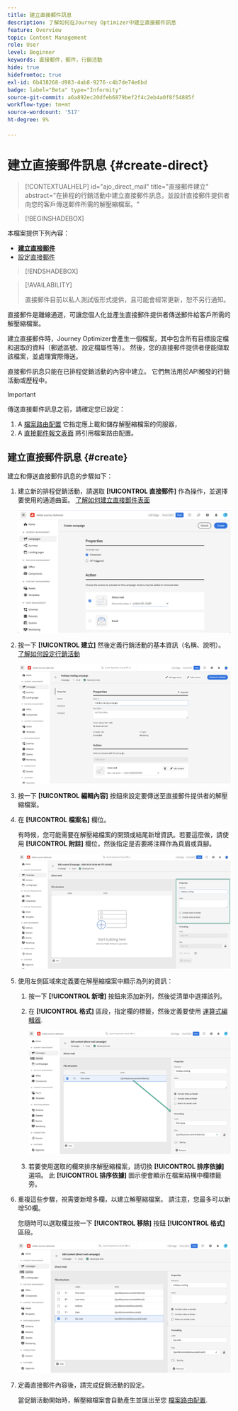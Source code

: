 ```yaml
---
title: 建立直接郵件訊息
description: 了解如何在Journey Optimizer中建立直接郵件訊息
feature: Overview
topic: Content Management
role: User
level: Beginner
keywords: 直接郵件，郵件，行銷活動
hide: true
hidefromtoc: true
exl-id: 6b438268-d983-4ab8-9276-c4b7de74e6bd
badge: label="Beta" type="Informity"
source-git-commit: a6a892ec20dfeb6879bef2f4c2eb4a0f8f54885f
workflow-type: tm+mt
source-wordcount: '517'
ht-degree: 9%

---
```


# 建立直接郵件訊息 {#create-direct}

>[!CONTEXTUALHELP]
>id="ajo_direct_mail"
>title="直接郵件建立"
>abstract="在排程的行銷活動中建立直接郵件訊息，並設計直接郵件提供者向您的客戶傳送郵件所需的解壓縮檔案。"

>[!BEGINSHADEBOX]

本檔案提供下列內容：

* **[建立直接郵件](create-direct-mail.md)**
* [設定直接郵件](direct-mail-configuration.md)

>[!ENDSHADEBOX]

>[!AVAILABILITY]
>
>直接郵件目前以私人測試版形式提供，且可能會經常更新，恕不另行通知。

直接郵件是離線通道，可讓您個人化並產生直接郵件提供者傳送郵件給客戶所需的解壓縮檔案。

建立直接郵件時，Journey Optimizer會產生一個檔案，其中包含所有目標設定檔和選取的資料（郵遞區號、設定檔屬性等）。 然後，您的直接郵件提供者便能擷取該檔案，並處理實際傳送。

直接郵件訊息只能在已排程促銷活動的內容中建立。 它們無法用於API觸發的行銷活動或歷程中。

>[!IMPORTANT]
>
>傳送直接郵件訊息之前，請確定您已設定：
>
>1. A [檔案路由配置](../direct-mail/direct-mail-configuration.md#file-routing-configuration) 它指定應上載和儲存解壓縮檔案的伺服器，
>1. A [直接郵件報文表面](../direct-mail/direct-mail-configuration.md#direct-mail-surface) 將引用檔案路由配置。


## 建立直接郵件訊息 {#create}

建立和傳送直接郵件訊息的步驟如下：

1. 建立新的排程促銷活動，請選取 **[!UICONTROL 直接郵件]** 作為操作，並選擇要使用的通道曲面。 [了解如何建立直接郵件表面](../direct-mail/direct-mail-configuration.md#direct-mail-surface)

   ![](assets/direct-mail-campaign.png)

1. 按一下 **[!UICONTROL 建立]** 然後定義行銷活動的基本資訊（名稱、說明）。 [了解如何設定行銷活動](../campaigns/create-campaign.md)

   ![](assets/direct-mail-edit.png)

1. 按一下 **[!UICONTROL 編輯內容]** 按鈕來設定要傳送至直接郵件提供者的解壓縮檔案。

1. 在 **[!UICONTROL 檔案名]** 欄位。

   有時候，您可能需要在解壓縮檔案的開頭或結尾新增資訊。若要這麼做，請使用 **[!UICONTROL 附註]** 欄位，然後指定是否要將注釋作為頁眉或頁腳。

   <!--Click on the button to the right of the Output file field and enter the desired label. You can use personalization fields, content blocks and dynamic text (see Defining content). For example, you can complete the label with the delivery ID or the extraction date.-->

   ![](assets/direct-mail-properties.png)

1. 使用左側區域來定義要在解壓縮檔案中顯示為列的資訊：

   1. 按一下 **[!UICONTROL 新增]** 按鈕來添加新列，然後從清單中選擇該列。

   1. 在 **[!UICONTROL 格式]** 區段，指定欄的標籤，然後定義要使用 [運算式編輯器](../personalization/personalization-build-expressions.md).

      ![](assets/direct-mail-content.png)

   1. 若要使用選取的欄來排序解壓縮檔案，請切換 **[!UICONTROL 排序依據]** 選項。 此 **[!UICONTROL 排序依據]** 圖示便會顯示在檔案結構中欄標籤旁。

1. 重複這些步驟，視需要新增多欄，以建立解壓縮檔案。 請注意，您最多可以新增50欄。

   您隨時可以選取欄並按一下 **[!UICONTROL 移除]** 按鈕 **[!UICONTROL 格式]** 區段。

   ![](assets/direct-mail-complete.png)

1. 定義直接郵件內容後，請完成促銷活動的設定。

   當促銷活動開始時，解壓縮檔案會自動產生並匯出至您 [檔案路由配置](../direct-mail/direct-mail-configuration.md).
